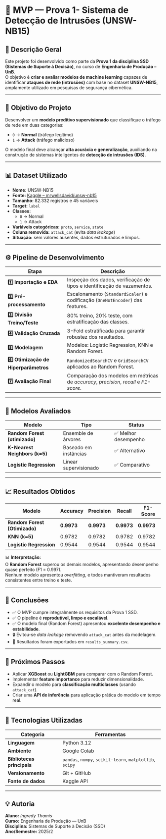 # 🧠 MVP — Prova 1- Sistema de Detecção de Intrusões (UNSW-NB15)

## 📘 Descrição Geral
Este projeto foi desenvolvido como parte da **Prova 1 da disciplina SSD (Sistemas de Suporte à Decisão)**, no curso de **Engenharia de Produção – UnB**.  
O objetivo é **criar e avaliar modelos de machine learning** capazes de identificar **ataques de rede (intrusões)** com base no dataset **UNSW-NB15**, amplamente utilizado em pesquisas de segurança cibernética.

---

## 🎯 Objetivo do Projeto
Desenvolver um **modelo preditivo supervisionado** que classifique o tráfego de rede em duas categorias:

- `0` → **Normal** (tráfego legítimo)  
- `1` → **Attack** (tráfego malicioso)

O modelo final deve alcançar **alta acurácia e generalização**, auxiliando na construção de sistemas inteligentes de **detecção de intrusões (IDS)**.

---

## 📊 Dataset Utilizado
- **Nome:** UNSW-NB15  
- **Fonte:** [Kaggle – mrwellsdavid/unsw-nb15](https://www.kaggle.com/datasets/mrwellsdavid/unsw-nb15)  
- **Tamanho:** 82.332 registros e 45 variáveis  
- **Target:** `label`  
- **Classes:**
  - `0` → Normal  
  - `1` → Attack  
- **Variáveis categóricas:** `proto`, `service`, `state`  
- **Coluna removida:** `attack_cat` (evita *data leakage*)  
- **Situação:** sem valores ausentes, dados estruturados e limpos.

---

## ⚙️ Pipeline de Desenvolvimento

| Etapa | Descrição |
|-------|------------|
| **1️⃣ Importação e EDA** | Inspeção dos dados, verificação de tipos e identificação de vazamentos. |
| **2️⃣ Pré-processamento** | Escalonamento (`StandardScaler`) e codificação (`OneHotEncoder`) das features. |
| **3️⃣ Divisão Treino/Teste** | 80% treino, 20% teste, com estratificação das classes. |
| **4️⃣ Validação Cruzada** | 3-Fold estratificada para garantir robustez dos resultados. |
| **5️⃣ Modelagem** | Modelos: Logistic Regression, KNN e Random Forest. |
| **6️⃣ Otimização de Hiperparâmetros** | `RandomizedSearchCV` e `GridSearchCV` aplicados ao Random Forest. |
| **7️⃣ Avaliação Final** | Comparação dos modelos em métricas de *accuracy*, *precision*, *recall* e *F1-score*. |

---

## 🤖 Modelos Avaliados

| Modelo | Tipo | Status |
|--------|------|--------|
| **Random Forest (otimizado)** | Ensemble de árvores | ✅ Melhor desempenho |
| **K-Nearest Neighbors (k=5)** | Baseado em instâncias | ✅ Alternativo |
| **Logistic Regression** | Linear supervisionado | ✅ Comparativo |

---

## 📈 Resultados Obtidos

| Modelo | Accuracy | Precision | Recall | F1-Score |
|--------|-----------|-----------|--------|----------|
| **Random Forest (Otimizado)** | **0.9973** | **0.9973** | **0.9973** | **0.9973** |
| **KNN (k=5)** | 0.9782 | 0.9782 | 0.9782 | 0.9782 |
| **Logistic Regression** | 0.9544 | 0.9544 | 0.9544 | 0.9544 |

📊 **Interpretação:**  
O **Random Forest** superou os demais modelos, apresentando desempenho quase perfeito (F1 = 0.997).  
Nenhum modelo apresentou *overfitting*, e todos mantiveram resultados consistentes entre treino e teste.

---

## 🧠 Conclusões

- ✅ O MVP cumpre integralmente os requisitos da Prova 1 SSD.  
- ✅ O pipeline é **reprodutível, limpo e escalável**.  
- ✅ O modelo final (Random Forest) apresentou **excelente desempenho e estabilidade**.  
- 🔒 Evitou-se *data leakage* removendo `attack_cat` antes da modelagem.  
- 📂 Resultados foram exportados em `results_summary.csv`.

---

## 🚀 Próximos Passos

- Aplicar **XGBoost** ou **LightGBM** para comparar com o Random Forest.  
- Implementar **feature importance** para reduzir dimensionalidade.  
- Expandir o modelo para **classificação multiclasses** (usando `attack_cat`).  
- Criar uma **API de inferência** para aplicação prática do modelo em tempo real.

---

## 🧩 Tecnologias Utilizadas

| Categoria | Ferramentas |
|------------|-------------|
| **Linguagem** | Python 3.12 |
| **Ambiente** | Google Colab |
| **Bibliotecas principais** | `pandas`, `numpy`, `scikit-learn`, `matplotlib`, `scipy` |
| **Versionamento** | Git + GitHub |
| **Fonte de dados** | Kaggle API |

---

## 💡 Autoria
**Aluno:** *Ingredy Thamis*  
**Curso:** Engenharia de Produção — UnB  
**Disciplina:** Sistemas de Suporte à Decisão (SSD)  
**Ano/Semestre:** 2025/2  





